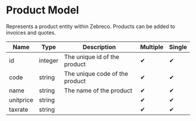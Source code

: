 # Product Model

Represents a product entity within Zebreco. Products can be added to invoices and quotes.


| Name          | Type          | Description                       | Multiple | Single |
|---------------|---------------|-----------------------------------|----------|--------|
| id            | integer       | The unique id of the product      |    ✔     |   ✔    |
| code          | string        | The unique code of the product    |    ✔     |   ✔    |
| name          | string        | The name of the product           |    ✔     |   ✔    |
| unitprice     | string        |                                   |    ✔     |   ✔    |
| taxrate       | string        |                                   |    ✔     |   ✔    |
